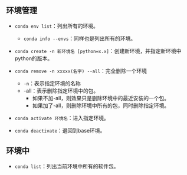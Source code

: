 ## 环境管理

- `conda env list`：列出所有的环境。
  - `conda info --envs`：同样也是列出所有的环境。

- `conda create -n 新环境名 [python=x.x]`：创建新环境，并指定新环境中python的版本。
- `conda remove -n xxxxx(名字) --all`：完全删除一个环境
  - `-n`：表示指定环境的名称
  - -all：表示删除指定环境中的包。
    - 如果不加-all，则效果只是删除环境中的最近安装的一个包。
    - 如果加了-all，则删除环境中所有的包，同时删除指定环境。

- `conda activate 环境名`：进入指定环境。

- `conda deactivate`：退回到base环境。

## 环境中

- `conda list`：列出当前环境中所有的软件包。